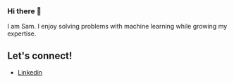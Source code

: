 ### Hi there 👋

<!--
**SSInimgba/SSInimgba** is a ✨ _special_ ✨ repository because its `README.md` (this file) appears on your GitHub profile.

Here are some ideas to get you started:

- 🔭 I’m currently working on ...
- 🌱 I’m currently learning ...
- 👯 I’m looking to collaborate on ...
- 🤔 I’m looking for help with ...
- 💬 Ask me about ...
- 📫 How to reach me: ...
- 😄 Pronouns: ...
- ⚡ Fun fact: ...
-->
I am Sam. I enjoy solving problems with machine learning while growing my expertise. 

## Let's connect! 
- [Linkedin](https://www.linkedin.com/in/samantha-sam-inimgba/)
